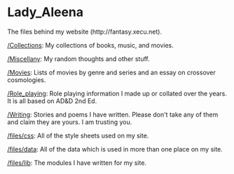 <h1>Lady_Aleena</h1>
<p>The files behind my website (http://fantasy.xecu.net).</p>

[/Collections](/Collections): My collections of books, music, and movies.

[/Miscellany](/Miscellany): My random thoughts and other stuff.

[/Movies](/Movies): Lists of movies by genre and series and an essay on crossover cosmologies.

[/Role_playing](/Role_playing): Role playing information I made up or collated over the years. It is all based on AD&D 2nd Ed.

[/Writing](/Writing): Stories and poems I have written. Please don't take any of them and claim they are yours. I am trusting you.

[/files/css](/files/css): All of the style sheets used on my site.

[/files/data](/files/data): All of the data which is used in more than one place on my site.

[/files/lib](/files/lib): The modules I have written for my site.
